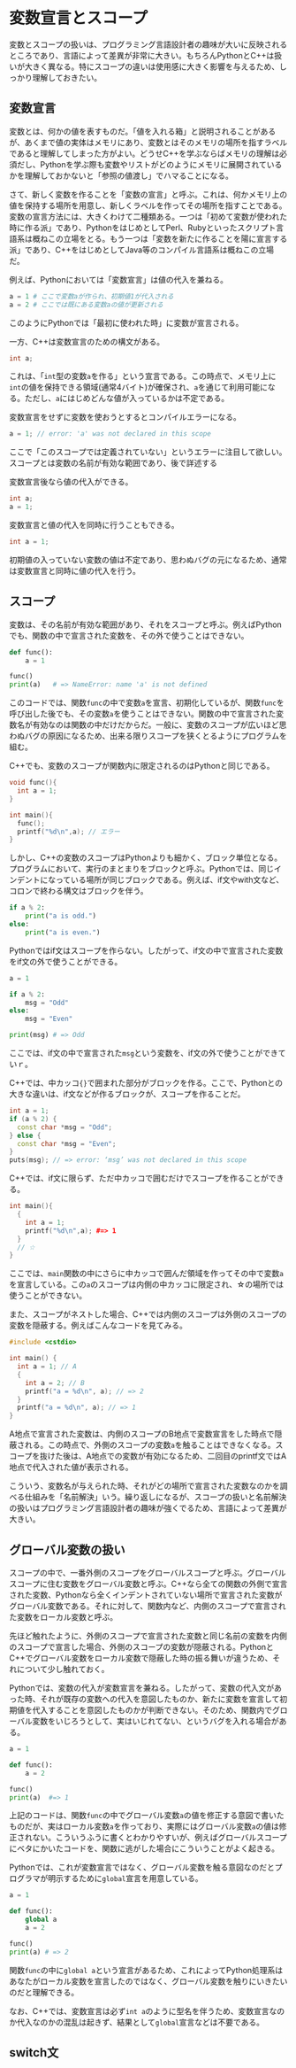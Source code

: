 # 変数宣言とスコープ

変数とスコープの扱いは、プログラミング言語設計者の趣味が大いに反映されるところであり、言語によって差異が非常に大きい。もちろんPythonとC++は扱いが大きく異なる。特にスコープの違いは使用感に大きく影響を与えるため、しっかり理解しておきたい。

## 変数宣言

変数とは、何かの値を表すものだ。「値を入れる箱」と説明されることがあるが、あくまで値の実体はメモリにあり、変数とはそのメモリの場所を指すラベルであると理解してしまった方がよい。どうせC++を学ぶならばメモリの理解は必須だし、Pythonを学ぶ際も変数やリストがどのようにメモリに展開されているかを理解しておかないと「参照の値渡し」でハマることになる。

さて、新しく変数を作ることを「変数の宣言」と呼ぶ。これは、何かメモリ上の値を保持する場所を用意し、新しくラベルを作ってその場所を指すことである。変数の宣言方法には、大きくわけて二種類ある。一つは「初めて変数が使われた時に作る派」であり、PythonをはじめとしてPerl、Rubyといったスクリプト言語系は概ねこの立場をとる。もう一つは「変数を新たに作ることを陽に宣言する派」であり、C++をはじめとしてJava等のコンパイル言語系は概ねこの立場だ。

例えば、Pythonにおいては「変数宣言」は値の代入を兼ねる。

```py
a = 1 # ここで変数aが作られ、初期値1が代入される
a = 2 # ここでは既にある変数aの値が更新される
```

このようにPythonでは「最初に使われた時」に変数が宣言される。

一方、C++は変数宣言のための構文がある。

```cpp
int a;
```

これは、「`int`型の変数`a`を作る」という宣言である。この時点で、メモリ上に`int`の値を保持できる領域(通常4バイト)が確保され、`a`を通じて利用可能になる。ただし、`a`にはじめどんな値が入っているかは不定である。

変数宣言をせずに変数を使おうとするとコンパイルエラーになる。

```cpp
a = 1; // error: 'a' was not declared in this scope
```

ここで「このスコープでは定義されていない」というエラーに注目して欲しい。スコープとは変数の名前が有効な範囲であり、後で詳述する

変数宣言後なら値の代入ができる。

```cpp
int a;
a = 1;
```

変数宣言と値の代入を同時に行うこともできる。

```cpp
int a = 1;
```

初期値の入っていない変数の値は不定であり、思わぬバグの元になるため、通常は変数宣言と同時に値の代入を行う。

## スコープ

変数は、その名前が有効な範囲があり、それをスコープと呼ぶ。例えばPythonでも、関数の中で宣言された変数を、その外で使うことはできない。

```py
def func():
    a = 1

func()
print(a)   # => NameError: name 'a' is not defined
```

このコードでは、関数`func`の中で変数`a`を宣言、初期化しているが、関数`func`を呼び出した後でも、その変数`a`を使うことはできない。関数の中で宣言された変数名が有効なのは関数の中だけだからだ。一般に、変数のスコープが広いほど思わぬバグの原因になるため、出来る限りスコープを狭くとるようにプログラムを組む。

C++でも、変数のスコープが関数内に限定されるのはPythonと同じである。

```cpp
void func(){
  int a = 1;
}

int main(){
  func();
  printf("%d\n",a); // エラー
}
```

しかし、C++の変数のスコープはPythonよりも細かく、ブロック単位となる。プログラムにおいて、実行のまとまりをブロックと呼ぶ。Pythonでは、同じインデントになっている場所が同じブロックである。例えば、if文やwith文など、コロンで終わる構文はブロックを伴う。

```py
if a % 2:
    print("a is odd.")
else:
    print("a is even.")
```

Pythonではif文はスコープを作らない。したがって、if文の中で宣言された変数をif文の外で使うことができる。

```py
a = 1

if a % 2:
    msg = "Odd"
else:
    msg = "Even"

print(msg) # => Odd
```

ここでは、if文の中で宣言された`msg`という変数を、if文の外で使うことができていｒ。

C++では、中カッコ`{}`で囲まれた部分がブロックを作る。ここで、Pythonとの大きな違いは、if文などが作るブロックが、スコープを作ることだ。

```cpp
int a = 1;
if (a % 2) {
  const char *msg = "Odd";
} else {
  const char *msg = "Even";
}
puts(msg); // => error: ‘msg’ was not declared in this scope
```

C++では、if文に限らず、ただ中カッコで囲むだけでスコープを作ることができる。

```cpp
int main(){
  {
    int a = 1;
    printf("%d\n",a); #=> 1
  }
  // ☆
}
```

ここでは、`main`関数の中にさらに中カッコで囲んだ領域を作ってその中で変数`a`を宣言している。この`a`のスコープは内側の中カッコに限定され、☆の場所では使うことができない。

また、スコープがネストした場合、C++では内側のスコープは外側のスコープの変数を隠蔽する。例えばこんなコードを見てみる。

```cpp
#include <cstdio>

int main() {
  int a = 1; // A
  {
    int a = 2; // B
    printf("a = %d\n", a); // => 2
  }
  printf("a = %d\n", a); // => 1
}
```

A地点で宣言された変数は、内側のスコープのB地点で変数宣言をした時点で隠蔽される。この時点で、外側のスコープの変数`a`を触ることはできなくなる。スコープを抜けた後は、A地点での変数が有効になるため、二回目のprintf文ではA地点で代入された値が表示される。

こういう、変数名が与えられた時、それがどの場所で宣言された変数なのかを調べる仕組みを「名前解決」いう。繰り返しになるが、スコープの扱いと名前解決の扱いはプログラミング言語設計者の趣味が強くでるため、言語によって差異が大きい。

## グローバル変数の扱い

スコープの中で、一番外側のスコープをグローバルスコープと呼ぶ。グローバルスコープに住む変数をグローバル変数と呼ぶ。C++なら全ての関数の外側で宣言された変数、Pythonなら全くインデントされていない場所で宣言された変数がグローバル変数である。それに対して、関数内など、内側のスコープで宣言された変数をローカル変数と呼ぶ。

先ほど触れたように、外側のスコープで宣言された変数と同じ名前の変数を内側のスコープで宣言した場合、外側のスコープの変数が隠蔽される。PythonとC++でグローバル変数をローカル変数で隠蔽した時の振る舞いが違うため、それについて少し触れておく。

Pythonでは、変数の代入が変数宣言を兼ねる。したがって、変数の代入文があった時、それが既存の変数への代入を意図したものか、新たに変数を宣言して初期値を代入することを意図したものかが判断できない。そのため、関数内でグローバル変数をいじろうとして、実はいじれてない、というバグを入れる場合がある。

```py
a = 1

def func():
    a = 2

func()
print(a)  #=> 1
```

上記のコードは、関数`func`の中でグローバル変数`a`の値を修正する意図で書いたものだが、実はローカル変数`a`を作っており、実際にはグローバル変数`a`の値は修正されない。こういうふうに書くとわかりやすいが、例えばグローバルスコープにベタにかいたコードを、関数に逃がした場合にこういうことがよく起きる。

Pythonでは、これが変数宣言ではなく、グローバル変数を触る意図なのだとプログラマが明示するために`global`宣言を用意している。

```py
a = 1

def func():
    global a
    a = 2

func()
print(a) # => 2
```

関数`func`の中に`global a`という宣言があるため、これによってPython処理系はあなたがローカル変数を宣言したのではなく、グローバル変数を触りにいきたいのだと理解できる。

なお、C++では、変数宣言は必ず`int a`のように型名を伴うため、変数宣言なのか代入なのかの混乱は起きず、結果として`global`宣言などは不要である。

## switch文


